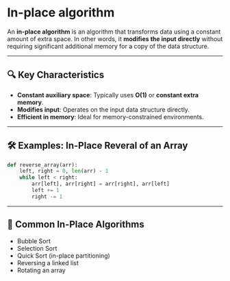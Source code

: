 # In-place algorithm

An **in-place algorithm** is an algorithm that transforms data using a constant amount of extra space. In other words, it **modifies the input directly** without requiring significant additional memory for a copy of the data structure.

---

## 🔍 Key Characteristics
- **Constant auxiliary space**: Typically uses **O(1)** or **constant extra memory**.
- **Modifies input**: Operates on the input data structure directly.
- **Efficient in memory**: Ideal for memory-constrained environments.

---

## 🛠️ Examples: In-Place Reveral of an Array
```python
def reverse_array(arr):
    left, right = 0, len(arr) - 1
    while left < right:
        arr[left], arr[right] = arr[right], arr[left]
        left += 1
        right -= 1
```

---

## 🧠 Common In-Place Algorithms
- Bubble Sort
- Selection Sort
- Quick Sort (in-place partitioning)
- Reversing a linked list
- Rotating an array